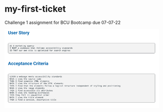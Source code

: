 # my-first-ticket
Challenge 1 assignment for BCU Bootcamp due 07-07-22

![Alt text](https://github.com/jonacko/my-first-ticket/blob/main/Readme_images/img_1_user_acceptance.png?raw=true "Optional Title")
